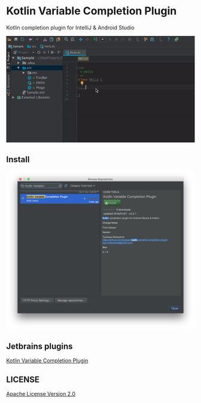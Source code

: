 # Kotlin Variable Completion Plugin

Kotlin completion plugin for IntelliJ & Android Studio

<img src="https://github.com/bassaer/kotlin-variable-completion-plugin/blob/master/images/demo.gif">


## Install
<img src="https://github.com/bassaer/kotlin-variable-completion-plugin/blob/master/images/install.png">


## Jetbrains plugins
[Kotlin Variable Completion Plugin](https://plugins.jetbrains.com/plugin/10328-kotlin-variable-completion-plugin/update/42030)

## LICENSE
[Apache License Version 2.0](https://github.com/bassaer/kotlin-variable-completion-plugin/blob/master/LICENSE)
